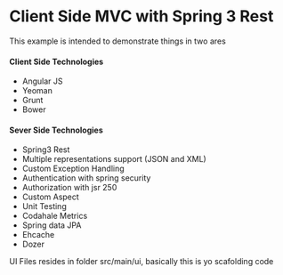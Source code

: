 # Client Side MVC with Spring 3 Rest

This example is intended to demonstrate things in two ares

#### Client Side Technologies

*  Angular JS
*  Yeoman
*  Grunt
*  Bower


#### Sever Side Technologies

*  Spring3 Rest
*  Multiple representations support (JSON and XML)
*  Custom Exception Handling
*  Authentication with spring security
*  Authorization with jsr 250
*  Custom Aspect
*  Unit Testing
*  Codahale Metrics
*  Spring data JPA
*  Ehcache
*  Dozer

UI Files resides in folder src/main/ui, basically this is yo scafolding code

